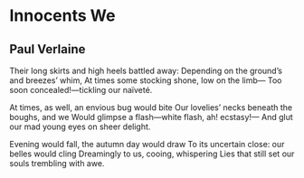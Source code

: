 # Innocents We
## Paul Verlaine
Their long skirts and high heels battled away:
Depending on the ground’s and breezes’ whim,
At times some stocking shone, low on the limb—
Too soon concealed!—tickling our naïveté.

At times, as well, an envious bug would bite
Our lovelies’ necks beneath the boughs, and we
Would glimpse a flash—white flash, ah! ecstasy!—
And glut our mad young eyes on sheer delight.

Evening would fall, the autumn day would draw
To its uncertain close: our belles would cling
Dreamingly to us, cooing, whispering
Lies that still set our souls trembling with awe.